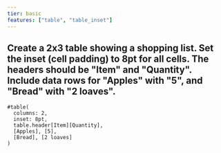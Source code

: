 ```yaml
---
tier: basic
features: ["table", "table_inset"]
---
```

Create a 2x3 table showing a shopping list. Set the inset (cell padding) to 8pt for all cells. The headers should be "Item" and "Quantity". Include data rows for "Apples" with "5", and "Bread" with "2 loaves".
---
```typst
#table(
  columns: 2,
  inset: 8pt,
  table.header[Item][Quantity],
  [Apples], [5],
  [Bread], [2 loaves]
)
```